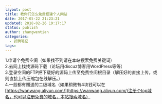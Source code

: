 ```yaml
---
layout: post
title: 教你们怎么免费搭建个人网站
date: 2017-05-22 21:23:21
updated: 2018-02-26 19:17:17
status: publish
author: zhangwentian
categories: 
  - 折腾笔记
tags: 
---
```


1.申请个免费空间（如果找不到请在本站搜索免费关键词）  
2.去网上找找源码下载（论坛用discuz博客用WordPress等等）  
3.登录空间的FTP把下载好的源码上传至免费空间根目录（解压好的直接上传，或则直接上传压缩包在线解压。）  
4.一般都有赠送的二级域名（如果稍微有4块钱可以在[https://wanwang.aliyun.com/](https://wanwang.aliyun.com/)注册个top域名，也可以注册免费的域名，本站搜索域名）